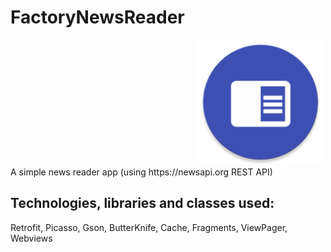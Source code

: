 # FactoryNewsReader
<div>
<img src="app/src/main/res/mipmap-xxxhdpi/ic_launcher_round.png" width = "200" height = "200" style="margin-left:300px"/>
</div>
A simple news reader app (using https://newsapi.org REST API)

## Technologies, libraries and classes used: 
Retrofit, Picasso, Gson, ButterKnife, Cache, Fragments, ViewPager, Webviews
